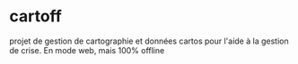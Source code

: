 # cartoff
projet de gestion de cartographie et données cartos pour l'aide à la gestion de crise. En mode web, mais 100% offline

